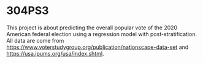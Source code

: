 # 304PS3
This project is about predicting the overall popular vote of the 2020 American federal election using a regression model with post-stratification.
All data are come from https://www.voterstudygroup.org/publication/nationscape-data-set and https://usa.ipums.org/usa/index.shtml.
